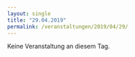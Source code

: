 ```yaml
---
layout: single
title: "29.04.2019"
permalink: /veranstaltungen/2019/04/29/
---
```


Keine Veranstaltung an diesem Tag.
